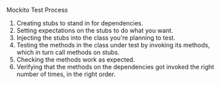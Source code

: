 
Mockito Test Process

1. Creating stubs to stand in for dependencies.
2. Setting expectations on the stubs to do what you want. 
3. Injecting the stubs into the class you're planning to test. 
4. Testing the methods in the class under test by invoking its methods, which in turn call methods on stubs.
5. Checking the methods work as expected. 
6. Verifying that the methods on the dependencies got invoked the right number of times, in the right order. 


